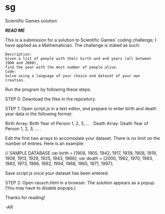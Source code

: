 # sg
Scientific Games solution

***READ ME***

This is a submission for a solution to Scientific Games' coding challenge; I have applied as a Mathematician. 
The challenge is stated as such:

    Description:
    Given a list of people with their birth and end years (all between 1900 and 2000),
    find the year with the most number of people alive.
    Code:
    Solve using a language of your choice and dataset of your own creation.

Run the program by following these steps.

STEP 0: Download the files in the repository. 

STEP 1: Open script.js in a text editor, and prepare to enter birth and death year data in the following format:

  Birth Array:	Birth Year of Person 1, 2, 3, ... . 
  Death Array:	Death Year of Person 1, 2, 3, ... . 

Edit the first two arrays to accomodate your dataset.
There is no limit on the number of entries. Here is an example:

  // SAMPLE DATABASE
  var birth = [1908, 1905, 1942, 1917, 1939, 1908, 1919, 1908, 1913, 1929, 1925, 1943, 1966];
  var death = [2000, 1982, 1970, 1963, 1963, 1973, 1998, 1992, 1994, 1968, 1965, 1971, 1997];
  
Save script.js once your dataset has been entered.  

STEP 2: Open rausch.html in a browser. The solution appears as a popup. (You may have to disable popups.)

Thanks for reading!

-AR
